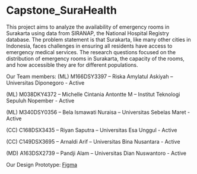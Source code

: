 # Capstone_SuraHealth

This project aims to analyze the availability of emergency rooms in Surakarta using data from SIRANAP, the National Hospital Registry database. The problem statement is that Surakarta, like many other cities in Indonesia, faces challenges in ensuring all residents have access to emergency medical services. The research questions focused on the distribution of emergency rooms in Surakarta, the capacity of the rooms, and how accessible they are for different populations.

Our Team members:
(ML) M166DSY3397 – Riska Amylatul Askiyah – Universitas Diponegoro - Active

(ML) M038DKY4372 – Michelle Cintania Antontte M – Institut Teknologi Sepuluh Nopember - Active

(ML) M340DSY0356 – Bela Ismawati Nuraisa – Universitas Sebelas Maret - Active

(CC) C168DSX3435 – Riyan Saputra – Universitas Esa Unggul - Active

(CC) C149DSX3695 – Arnaldi Arif – Universitas Bina Nusantara - Active

(MD) A163DSX2739 – Pandji Alam – Universitas Dian Nuswantoro - Active

Our Design Prototype: [Figma](https://www.figma.com/proto/2d9GDxrDyk8wVHsSQgvCax/Untitled?type=design&node-id=20-163&scaling=scale-down&page-id=0%3A1&starting-point-node-id=20%3A163)
